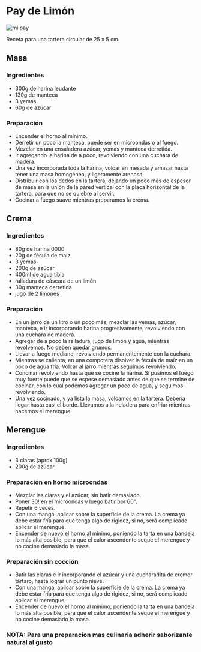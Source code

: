 # Pay de Limón

<img src="https://i.blogs.es/396729/como-hacer-carlota-pay-de-limon-1-/450_1000.jpg" alt="mi pay" />

Receta para una tartera circular de 25 x 5 cm.

## Masa
### Ingredientes
* 300g de harina leudante
* 130g de manteca
* 3 yemas
* 60g de azúcar
### Preparación
* Encender el horno al mínimo.
* Derretir un poco la manteca, puede ser en microondas o al fuego.
* Mezclar en una ensaladera azúcar, yemas y manteca derretida.
* Ir agregando la harina de a poco, revolviendo con una cuchara de madera.
* Una vez incorporada toda la harina, volcar en mesada y amasar hasta tener una masa homogénea, y ligeramente arenosa.
* Distribuir con los dedos en la tartera, dejando un poco más de espesor de masa en la unión de la pared vertical con la placa horizontal de la tartera, para que no se quiebre al servir.
* Cocinar a fuego suave mientras preparamos la crema.

## Crema
### Ingredientes
* 80g de harina 0000
* 20g de fécula de maíz
* 3 yemas
* 200g de azúcar
* 400ml de agua tibia
* ralladura de cáscara de un limón
* 30g manteca derretida
* jugo de 2 limones
### Preparación
* En un jarro de un litro o un poco más, mezclar las yemas, azúcar, manteca, e ir incorporando harina progresivamente, revolviendo con una cuchara de madera.
* Agregar de a poco la ralladura, jugo de limón y agua, mientras revolvemos. No deben quedar grumos.
* Llevar a fuego mediano, revolviendo permanentemente con la cuchara.
* Mientras se calienta, en una compotera disolver la fécula de maíz en un poco de agua fría. Volcar al jarro mientras seguimos revolviendo.
* Concinar revolviendo hasta que se cocine la harina. Si pusimos el fuego muy fuerte puede que se espese demasiado antes de que se termine de cocinar, con lo cual podemos agregar un poco de agua, y seguimos revolviendo.
* Una vez cocinado, y ya lista la masa, volcamos en la tartera. Debería llegar hasta casi el borde. Llevamos a la heladera para enfriar mientras hacemos el merengue.
## Merengue
### Ingredientes
* 3 claras (aprox 100g)
* 200g de azúcar
### Preparación en horno microondas
* Mezclar las claras y el azúcar, sin batir demasiado.
* Poner 30! en el microondas y luego batir por 60".
* Repetir 6 veces.
* Con una manga, aplicar sobre la superficie de la crema. La crema ya debe estar fría para que tenga algo de rigidez, si no, será complicado aplicar el merengue.
* Encender de nuevo el horno al mínimo, poniendo la tarta en una bandeja lo más alta posible, para que el calor ascendente seque el merengue y no cocine demasiado la masa.
### Preparación sin cocción
* Batir las claras e ir incorporando el azúcar y una cucharadita de cremor tártaro, hasta lograr un punto nieve.
* Con una manga, aplicar sobre la superficie de la crema. La crema ya debe estar fría para que tenga algo de rigidez, si no, será complicado aplicar el merengue.
* Encender de nuevo el horno al mínimo, poniendo la tarta en una bandeja lo más alta posible, para que el calor ascendente seque el merengue y no cocine demasiado la masa.

### NOTA: Para una preparacion mas culinaria adherir saborizante natural al gusto
